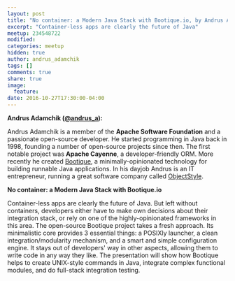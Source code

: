 ```yaml
---
layout: post
title: "No container: a Modern Java Stack with Bootique.io, by Andrus Adamchik"
excerpt: "Container-less apps are clearly the future of Java"
meetup: 234548722
modified:
categories: meetup
hidden: true
author: andrus_adamchik
tags: []
comments: true
share: true
image:
  feature:
date: 2016-10-27T17:30:00-04:00
---
```


__Andrus Adamchik ([@andrus_a](https://twitter.com/andrus_a)):__


Andrus Adamchik is a member of the __Apache Software Foundation__ and a passionate open-source developer. 
He started programming in Java back in 1998, founding a number of open-source projects since then. 
The first notable project was __Apache Cayenne__, a developer-friendly ORM.
More recently he created [Bootique](http://bootique.io/), a minimally-opinionated technology for building runnable Java applications. 
In his dayjob Andrus is an IT entrepreneur, running a great software company called [ObjectStyle](http://www.objectstyle.com/).

__No container: a Modern Java Stack with Bootique.io__


Container-less apps are clearly the future of Java. 
But left without containers, developers either have to make own decisions about their integration stack, or rely on one of the highly-opinionated frameworks in this area. 
The open-source Bootique project takes a fresh approach. Its minimalistic core provides 3 essential things: a POSIXly launcher, a clean integration/modularity mechanism, and a smart and simple configuration engine. 
It stays out of developers' way in other aspects, allowing them to write code in any way they like. The presentation will show how Bootique helps to create UNIX-style commands in Java, integrate complex functional modules, and do full-stack integration testing.
